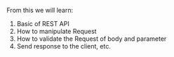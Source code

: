 From this we will learn:
1.	Basic of REST API 
2.	How to manipulate Request
3.	How to validate the Request of body and parameter
4.	Send response to the client, etc.
